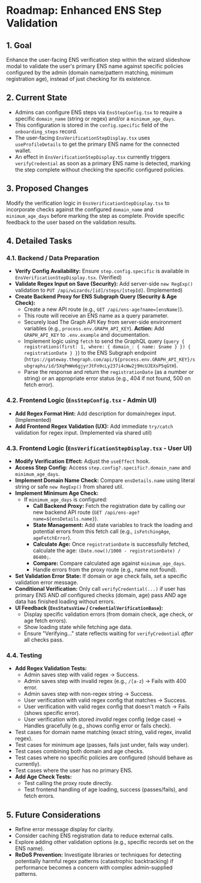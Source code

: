 # Roadmap: Enhanced ENS Step Validation

## 1. Goal

Enhance the user-facing ENS verification step within the wizard slideshow modal to validate the user's primary ENS name against specific policies configured by the admin (domain name/pattern matching, minimum registration age), instead of just checking for its existence.

## 2. Current State

*   Admins can configure ENS steps via `EnsStepConfig.tsx` to require a specific `domain_name` (string or regex) and/or a `minimum_age_days`.
*   This configuration is stored in the `config.specific` field of the `onboarding_steps` record.
*   The user-facing `EnsVerificationStepDisplay.tsx` uses `useProfileDetails` to get the primary ENS name for the connected wallet.
*   An effect in `EnsVerificationStepDisplay.tsx` currently triggers `verifyCredential` as soon as a primary ENS name is detected, marking the step complete without checking the specific configured policies.

## 3. Proposed Changes

Modify the verification logic in `EnsVerificationStepDisplay.tsx` to incorporate checks against the configured `domain_name` and `minimum_age_days` before marking the step as complete. Provide specific feedback to the user based on the validation results.

## 4. Detailed Tasks

### 4.1. Backend / Data Preparation

*   **Verify Config Availability:** Ensure `step.config.specific` is available in `EnsVerificationStepDisplay.tsx`. (Verified)
*   **Validate Regex Input on Save (Security):** Add server-side `new RegExp()` validation to `PUT /api/wizards/[id]/steps/[stepId]`. (Implemented)
*   **Create Backend Proxy for ENS Subgraph Query (Security & Age Check):**
    *   Create a new API route (e.g., `GET /api/ens-age?name=[ensName]`).
    *   This route will receive an ENS name as a query parameter.
    *   Securely load The Graph API Key from server-side environment variables (e.g., `process.env.GRAPH_API_KEY`). **Action:** Add `GRAPH_API_KEY` to `.env.example` and documentation.
    *   Implement logic using `fetch` to send the GraphQL query (`query { registrations(first: 1, where: { domain_: { name: $name } }) { registrationDate } }`) to the ENS Subgraph endpoint (`https://gateway.thegraph.com/api/${process.env.GRAPH_API_KEY}/subgraphs/id/5XqPmWe6gjyrJtFn9cLy237i4cWw2j9HcUJEXsP5qGtH`).
    *   Parse the response and return the `registrationDate` (as a number or string) or an appropriate error status (e.g., 404 if not found, 500 on fetch error).

### 4.2. Frontend Logic (`EnsStepConfig.tsx` - Admin UI)

*   **Add Regex Format Hint:** Add description for domain/regex input. (Implemented)
*   **Add Frontend Regex Validation (UX):** Add immediate `try/catch` validation for regex input. (Implemented via shared util)

### 4.3. Frontend Logic (`EnsVerificationStepDisplay.tsx` - User UI)

*   **Modify Verification Effect:** Adjust the `useEffect` hook.
*   **Access Step Config:** Access `step.config?.specific?.domain_name` and `minimum_age_days`.
*   **Implement Domain Name Check:** Compare `ensDetails.name` using literal string or safe `new RegExp()` from shared util.
*   **Implement Minimum Age Check:**
    *   If `minimum_age_days` is configured:
        *   **Call Backend Proxy:** Fetch the registration date by calling our new backend API route (`GET /api/ens-age?name=${ensDetails.name}`).
        *   **State Management:** Add state variables to track the loading and potential errors from this fetch call (e.g., `isFetchingAge`, `ageFetchError`).
        *   **Calculate Age:** Once `registrationDate` is successfully fetched, calculate the age: `(Date.now()/1000 - registrationDate) / 86400;`.
        *   **Compare:** Compare calculated age against `minimum_age_days`.
        *   Handle errors from the proxy route (e.g., name not found).
*   **Set Validation Error State:** If domain or age check fails, set a specific validation error message.
*   **Conditional Verification:** Only call `verifyCredential(...)` if user has primary ENS AND *all* configured checks (domain, age) pass AND age data has finished loading without errors.
*   **UI Feedback (`EnsStatusView` / `CredentialVerificationBase`):**
    *   Display specific validation errors (from domain check, age check, or age fetch errors).
    *   Show loading state while fetching age data.
    *   Ensure "Verifying..." state reflects waiting for `verifyCredential` *after* all checks pass.

### 4.4. Testing

*   **Add Regex Validation Tests:**
    *   Admin saves step with valid regex -> Success.
    *   Admin saves step with invalid regex (e.g., `/[a-z`) -> Fails with 400 error.
    *   Admin saves step with non-regex string -> Success.
    *   User verification with valid regex config that matches -> Success.
    *   User verification with valid regex config that doesn't match -> Fails (shows specific error).
    *   User verification with stored *invalid* regex config (edge case) -> Handles gracefully (e.g., shows config error or fails check).
*   Test cases for domain name matching (exact string, valid regex, invalid regex).
*   Test cases for minimum age (passes, fails just under, fails way under).
*   Test cases combining both domain and age checks.
*   Test cases where no specific policies are configured (should behave as currently).
*   Test cases where the user has no primary ENS.
*   **Add Age Check Tests:**
    *   Test calling the proxy route directly.
    *   Test frontend handling of age loading, success (passes/fails), and fetch errors.

## 5. Future Considerations

*   Refine error message display for clarity.
*   Consider caching ENS registration data to reduce external calls.
*   Explore adding other validation options (e.g., specific records set on the ENS name).
*   **ReDoS Prevention:** Investigate libraries or techniques for detecting potentially harmful regex patterns (catastrophic backtracking) if performance becomes a concern with complex admin-supplied patterns. 